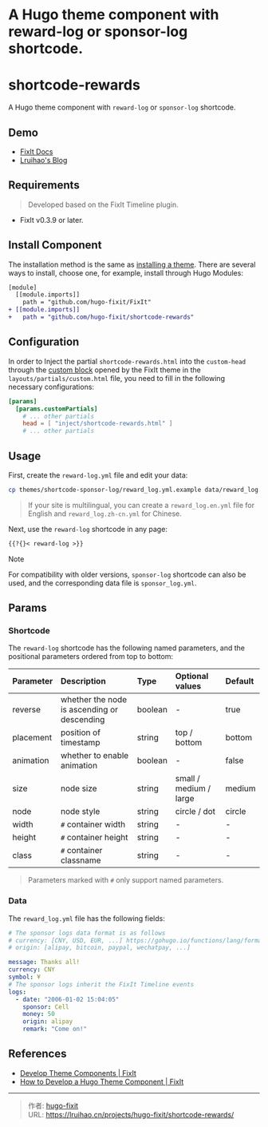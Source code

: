 # A Hugo theme component with reward-log or sponsor-log shortcode.

# shortcode-rewards

A Hugo theme component with `reward-log` or `sponsor-log` shortcode.

## Demo

- [FixIt Docs](https://fixit.lruihao.cn/contributing/overview/#sponsor)
- [Lruihao's Blog](https://lruihao.cn/about/#sponsor)

## Requirements

> Developed based on the FixIt Timeline plugin.

- FixIt v0.3.9 or later.

## Install Component

The installation method is the same as [installing a theme](https://fixit.lruihao.cn/documentation/installation/). There are several ways to install, choose one, for example, install through Hugo Modules:

```diff
[module]
  [[module.imports]]
    path = "github.com/hugo-fixit/FixIt"
+ [[module.imports]]
+   path = "github.com/hugo-fixit/shortcode-rewards"
```

## Configuration

In order to Inject the partial `shortcode-rewards.html` into the `custom-head` through the [custom block](https://fixit.lruihao.cn/references/blocks/) opened by the FixIt theme in the `layouts/partials/custom.html` file, you need to fill in the following necessary configurations:

```toml
[params]
  [params.customPartials]
    # ... other partials
    head = [ "inject/shortcode-rewards.html" ]
    # ... other partials
```

## Usage

First, create the `reward-log.yml` file and edit your data:

```bash
cp themes/shortcode-sponsor-log/reward_log.yml.example data/reward_log.yml
```

> If your site is multilingual, you can create a `reward_log.en.yml` file for English and `reward_log.zh-cn.yml` for Chinese.

Next, use the `reward-log` shortcode in any page:

```markdown
{{?{}< reward-log >}}
```

> [!note]
> For compatibility with older versions, `sponsor-log` shortcode can also be used, and the corresponding data file is `sponsor_log.yml`.

## Params

### Shortcode

The `reward-log` shortcode has the following named parameters, and the positional parameters ordered from top to bottom:

| Parameter | Description                                                       | Type    | Optional values        | Default |
| :-------- | :---------------------------------------------------------------- | :------ | :--------------------- | :------ |
| reverse   | whether the node is ascending or descending                       | boolean | -                      | true    |
| placement | position of timestamp                                             | string  | top / bottom           | bottom  |
| animation | whether to enable animation                                       | boolean | -                      | false   |
| size      | node size                                                         | string  | small / medium / large | medium  |
| node      | node style                                                        | string  | circle / dot           | circle  |
| width     | `#` container width                                               | string  | -                      | -       |
| height    | `#` container height                                              | string  | -                      | -       |
| class     | `#` container classname                                           | string  | -                      | -       |

> Parameters marked with `#` only support named parameters.

### Data

The `reward_log.yml` file has the following fields:

```yaml
# The sponsor logs data format is as follows
# currency: [CNY, USD, EUR, ...] https://gohugo.io/functions/lang/formatcurrency/
# origin: [alipay, bitcoin, paypal, wechatpay, ...]

message: Thanks all!
currency: CNY
symbol: ¥
# The sponsor logs inherit the FixIt Timeline events
logs:
  - date: "2006-01-02 15:04:05"
    sponsor: Cell
    money: 50
    origin: alipay
    remark: "Come on!"
```

## References

- [Develop Theme Components | FixIt](https://fixit.lruihao.cn/contributing/components/)
- [How to Develop a Hugo Theme Component | FixIt](https://fixit.lruihao.cn/components/dev-component/)


---

> 作者: [hugo-fixit](https://github.com/hugo-fixit)  
> URL: https://lruihao.cn/projects/hugo-fixit/shortcode-rewards/  

